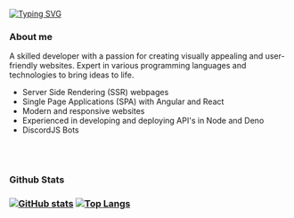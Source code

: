[![Typing SVG](https://cdn.discordapp.com/attachments/1090936964783538206/1090937499469234237/headline.svg)](https://fabricioflores.se)

<h3>About me</h3>
<p>A skilled developer with a passion for creating visually appealing and user-friendly websites. Expert in various programming languages and technologies to bring ideas to life.</p>
<ul>
    <li>
        Server Side Rendering (SSR) webpages
    </li>
    <li>
        Single Page Applications (SPA) with Angular and React
    </li>
    <li>
        Modern and responsive websites
    </li>
    <li>
        Experienced in developing and deploying API's in Node and Deno
    </li>
    <li>
        DiscordJS Bots
    </li>
</ul>

<br></br>

<h3>Github Stats<h3>

[![GitHub stats](https://github-readme-stats.vercel.app/api?username=MrFabri&show_icons=true&theme=transparent)](https://fabricioflores.se)
&NewLine;
[![Top Langs](https://github-readme-stats.vercel.app/api/top-langs/?username=MrFabri)](https://fabricioflores.se)
